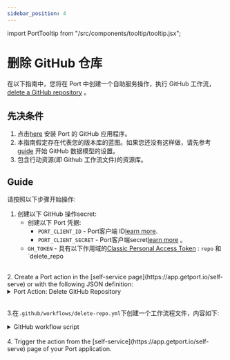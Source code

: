 ```yaml
---
sidebar_position: 4
---
```


import PortTooltip from "/src/components/tooltip/tooltip.jsx";

# 删除 GitHub 仓库

在以下指南中，您将在 Port 中创建一个自助服务操作，执行 GitHub 工作流，[delete a GitHub repository](https://docs.github.com/en/rest/repos/repos#delete-a-repository) 。

## 先决条件

1. 点击[here](https://github.com/apps/getport-io/installations/new) 安装 Port 的 GitHub 应用程序。
2. 本指南假定存在代表您的版本库的蓝图。如果您还没有这样做，请先参考[guide](/build-your-software-catalog/sync-data-to-catalog/git/github/examples#mapping-repositories-file-contents-and-pull-requests) 开始 GitHub 数据模型的设置。
3. 包含行动资源(即 Github 工作流文件)的资源库。

## Guide

请按照以下步骤开始操作: 

1. 创建以下 GitHub 操作secret: 
    - 创建以下 Port 凭据: 
        + `PORT_CLIENT_ID` - Port客户端 ID[learn more](/build-your-software-catalog/sync-data-to-catalog/api/#get-api-token).
        + `PORT_CLIENT_SECRET` - Port客户端secret[learn more](/build-your-software-catalog/sync-data-to-catalog/api/#get-api-token) 。
    - `GH_TOKEN` - 具有以下作用域的[Classic Personal Access Token](https://github.com/settings/tokens) : `repo` 和 `delete_repo

<br />
2. Create a Port action in the [self-service page](https://app.getport.io/self-serve) or with the following JSON definition:

<details>

  <summary>Port Action: Delete GitHub Repository</summary>
   :::tip
- `<GITHUB-ORG>` - your GitHub organization or user name.
- `<GITHUB-REPO-NAME>` - your GitHub repository name.

:::

```json showLineNumbers
[
  {
    "identifier": "delete_repo",
    "title": "Delete Repo",
    "icon": "Github",
    "userInputs": {
      "properties": {
        "org_name": {
          "icon": "Github",
          "title": "Organisation Name",
          "type": "string",
          "default": "default-org"
        },
        "delete_dependents": {
          "icon": "Github",
          "title": "Delete Dependent Items",
          "type": "boolean",
          "default": false
        }
      },
      "required": [],
      "order": [
        "org_name",
        "delete_dependents"
      ]
    },
    "invocationMethod": {
      "type": "GITHUB",
      "org": "<GITHUB-ORG>",
      "repo": "<GITHUB-REPO-NAME>",
      "workflow": "delete-repo.yml",
      "omitUserInputs": false,
      "omitPayload": false,
      "reportWorkflowStatus": true
    },
    "trigger": "DELETE",
    "description": "A github action that deletes a github repo",
    "requiredApproval": false
  }
]
```

</details>
<br />

3.在`.github/workflows/delete-repo.yml`下创建一个工作流程文件，内容如下: 

<details>

<summary>GitHub workflow script</summary>

```yaml showLineNumbers title="delete-repo.yml"
name: Delete Repository

on:
  workflow_dispatch:
    inputs:
      org_name:
        required: true
        type: string
      delete_dependents:
        required: false
        type: boolean
        default: false
      port_payload:
        required: true
        type: string
jobs:
  delete-repo:
    runs-on: ubuntu-latest

    steps:
      - name: Inform starting of deletion
        uses: port-labs/port-github-action@v1
        with:
          clientId: ${{ secrets.PORT_CLIENT_ID }}
          clientSecret: ${{ secrets.PORT_CLIENT_SECRET }}
          operation: PATCH_RUN
          runId: ${{ fromJson(inputs.port_payload).context.runId }}
          logMessage: |
            Deleting a github repository... ⛴️

      - name: Delete Repository
        env:
          GH_TOKEN: ${{ secrets.GH_TOKEN }}
          REPO_NAME: ${{ fromJson(inputs.port_payload).context.entity }}
        run: |
          echo $GH_TOKEN
          HTTP_STATUS=$(curl -s -o /dev/null -w "%{http_code}" \
            -X DELETE \
            -H "Accept: application/vnd.github+json" \
            -H "Authorization: Bearer $GH_TOKEN" \
            "https://api.github.com/repos/${{ inputs.org_name }}/$REPO_NAME")

          echo "HTTP Status: $HTTP_STATUS"

          # Check if HTTP_STATUS is 204 (No Content)
          if [ $HTTP_STATUS -eq 204 ]; then
            echo "Repository deleted successfully."
            echo "delete_successful=true" >> $GITHUB_ENV
          else
            echo "Failed to delete repository. HTTP Status: $HTTP_STATUS"
            echo "delete_successful=false" >> $GITHUB_ENV
          fi

      - name: Delete record in Port
        if: ${{ env.delete_successful == 'true' }}
        uses: port-labs/port-github-action@v1
        with:
          clientId: ${{ secrets.PORT_CLIENT_ID }}
          clientSecret: ${{ secrets.PORT_CLIENT_SECRET }}
          operation: DELETE
          delete_dependents: ${{ inputs.delete_dependents }}
          identifier: ${{ fromJson(inputs.port_payload).context.entity }}
          blueprint: ${{ fromJson(inputs.port_payload).context.blueprint }}

      - name: Inform completion of deletion
        uses: port-labs/port-github-action@v1
        with:
          clientId: ${{ secrets.PORT_CLIENT_ID }}
          clientSecret: ${{ secrets.PORT_CLIENT_SECRET }}
          operation: PATCH_RUN
          runId: ${{ fromJson(inputs.port_payload).context.runId }}
          logMessage: |
            GitHub repository deleted! ✅
```

</details>
<br />
4. Trigger the action from the [self-service](https://app.getport.io/self-serve) page of your Port application.